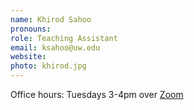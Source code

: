 ```yaml
---
name: Khirod Sahoo
pronouns: 
role: Teaching Assistant
email: ksahoo@uw.edu
website: 
photo: khirod.jpg
---
```


Office hours: Tuesdays 3-4pm over <a href="https://washington.zoom.us/my/ksahoo">Zoom</a>
